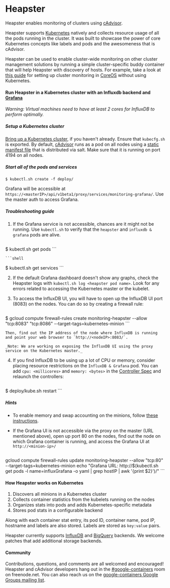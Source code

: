 # Heapster
Heapster enables monitoring of clusters using [cAdvisor](https://github.com/google/cadvisor).

Heapster supports [Kubernetes](https://github.com/GoogleCloudPlatform/kubernetes) natively and collects resource usage of all the pods running in the cluster. It was built to showcase the power of core Kubernetes concepts like labels and pods and the awesomeness that is cAdvisor.

Heapster can be used to enable cluster-wide monitoring on other cluster management solutions by running a simple cluster-specific buddy container that will help Heapster with discovery of hosts. For example, take a look at [this guide](clusters/coreos/README.md) for setting up cluster monitoring in [CoreOS](https://coreos.com) without using Kubernetes.

#### Run Heapster in a Kubernetes cluster with an Influxdb backend and [Grafana](http://grafana.org/docs/features/influxdb)

_Warning: Virtual machines need to have at least 2 cores for InfluxDB to perform optimally._

##### Setup a Kubernetes cluster
[Bring up a Kubernetes cluster](https://github.com/GoogleCloudPlatform/kubernetes), if you haven't already. Ensure that `kubecfg.sh` is exported. By default, [cAdvisor](https://github.com/google/cadvisor) runs as a pod on all nodes using a [static manifest file](https://github.com/GoogleCloudPlatform/kubernetes/blob/master/cluster/saltbase/salt/cadvisor/cadvisor.manifest#L1) that is distributed via salt. Make sure that it is running on port 4194 on all nodes.

##### Start all of the pods and services
```shell
$ kubectl.sh create -f deploy/
```

Grafana will be accessible at `https://<masterIP>/api/v1beta1/proxy/services/monitoring-grafana/`. Use the master auth to access Grafana.

##### Troubleshooting guide
1. If the Grafana service is not accessible, chances are it might not be running. Use `kubectl.sh` to verify that the `heapster` and `influxdb & grafana` pods are alive.

	```shell
$ kubectl.sh get pods
	```

	```shell
$ kubectl.sh get services
	```

2. If the default Grafana dashboard doesn't show any graphs, check the Heapster logs with `kubectl.sh log <heapster pod name>`. Look for any errors related to accessing the Kubernetes master or the kubelet.

3. To access the InfluxDB UI, you will have to open up the InfluxDB UI port (8083) on the nodes. You can do so by creating a firewall rule:

	```shell
$ gcloud compute firewall-rules create monitoring-heapster --allow "tcp:8083" "tcp:8086" --target-tags=kubernetes-minion
	```

	Then, find out the IP address of the node where InfluxDB is running and point your web browser to `http://<nodeIP>:8083/`.

	_Note: We are working on exposing the InfluxDB UI using the proxy service on the Kubernetes master._

4. If you find InfluxDB to be using up a lot of CPU or memory, consider placing resource restrictions on the `InfluxDB & Grafana` pod. You can add `cpu: <millicores>` and `memory: <bytes>` in the [Controller Spec](deploy/influxdb-grafana-controller.yaml) and relaunch the controllers:

	```shell
$ deploy/kube.sh restart
	```

##### Hints
* To enable memory and swap accounting on the minions, follow [these instructions](https://docs.docker.com/installation/ubuntulinux/#memory-and-swap-accounting).

* If the Grafana UI is not accessible via the proxy on the master (URL mentioned above), open up port 80 on the nodes, find out the node on which Grafana container is running, and access the Grafana UI at `http://<minion-ip>/`

	```shell
gcloud compute firewall-rules update monitoring-heapster --allow "tcp:80" --target-tags=kubernetes-minion
echo "Grafana URL: http://$(kubectl.sh get pods -l name=influxGrafana -o yaml | grep hostIP | awk '{print $2}')/"
	```

#### How Heapster works on Kubernetes
1. Discovers all minions in a Kubernetes cluster
2. Collects container statistics from the kubelets running on the nodes
2. Organizes stats into pods and adds Kubernetes-specific metadata
3. Stores pod stats in a configurable backend

Along with each container stat entry, its pod ID, container name, pod IP, hostname and labels are also stored. Labels are stored as `key:value` pairs.

Heapster currently supports [InfluxDB](http://influxdb.com) and [BigQuery](https://cloud.google.com/bigquery/) backends. We welcome patches that add additional storage backends.

#### Community
Contributions, questions, and comments are all welcomed and encouraged! Heapster and cAdvisor developers hang out in the [#google-containers](http://webchat.freenode.net/?channels=google-containers) room on freenode.net.  You can also reach us on the [google-containers Google Groups mailing list](https://groups.google.com/forum/#!forum/google-containers).
